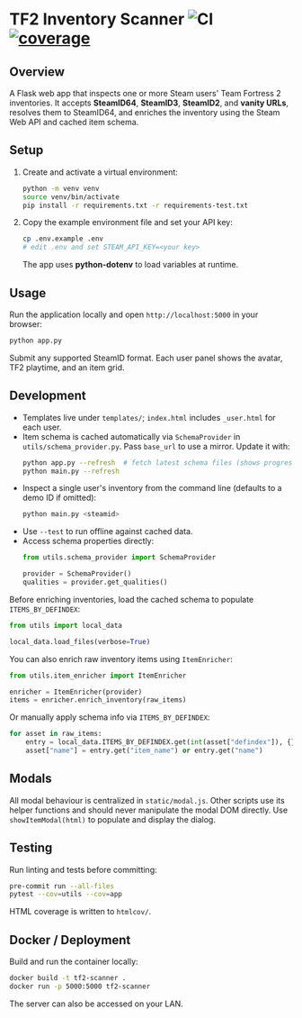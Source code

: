 # TF2 Inventory Scanner ![CI](https://github.com/dankrr/tf2-inventory-scanner/actions/workflows/ci.yml/badge.svg) [![coverage](https://codecov.io/gh/dankrr/tf2-inventory-scanner/branch/main/graph/badge.svg)](https://codecov.io/gh/dankrr/tf2-inventory-scanner)

## Overview

A Flask web app that inspects one or more Steam users' Team Fortress 2 inventories. It accepts **SteamID64**, **SteamID3**, **SteamID2**, and **vanity URLs**, resolves them to SteamID64, and enriches the inventory using the Steam Web API and cached item schema.

## Setup

1. Create and activate a virtual environment:
   ```bash
   python -m venv venv
   source venv/bin/activate
   pip install -r requirements.txt -r requirements-test.txt
   ```
2. Copy the example environment file and set your API key:
   ```bash
   cp .env.example .env
   # edit .env and set STEAM_API_KEY=<your key>
   ```
   The app uses **python-dotenv** to load variables at runtime.

## Usage

Run the application locally and open `http://localhost:5000` in your browser:
```bash
python app.py
```
Submit any supported SteamID format. Each user panel shows the avatar, TF2 playtime, and an item grid.

## Development

- Templates live under `templates/`; `index.html` includes `_user.html` for each user.
- Item schema is cached automatically via `SchemaProvider` in
  `utils/schema_provider.py`. Pass `base_url` to use a mirror. Update it with:
  ```bash
  python app.py --refresh  # fetch latest schema files (shows progress)
  python main.py --refresh
  ```
- Inspect a single user's inventory from the command line (defaults to a demo
  ID if omitted):
  ```bash
  python main.py <steamid>
  ```
- Use `--test` to run offline against cached data.
- Access schema properties directly:
  ```python
  from utils.schema_provider import SchemaProvider

  provider = SchemaProvider()
  qualities = provider.get_qualities()
  ```
Before enriching inventories, load the cached schema to populate
`ITEMS_BY_DEFINDEX`:
```python
from utils import local_data

local_data.load_files(verbose=True)
```
You can also enrich raw inventory items using `ItemEnricher`:
```python
from utils.item_enricher import ItemEnricher

enricher = ItemEnricher(provider)
items = enricher.enrich_inventory(raw_items)
```
Or manually apply schema info via `ITEMS_BY_DEFINDEX`:
```python
for asset in raw_items:
    entry = local_data.ITEMS_BY_DEFINDEX.get(int(asset["defindex"]), {})
    asset["name"] = entry.get("item_name") or entry.get("name")
```

## Modals

All modal behaviour is centralized in `static/modal.js`. Other scripts use
its helper functions and should never manipulate the modal DOM directly.
Use `showItemModal(html)` to populate and display the dialog.

## Testing

Run linting and tests before committing:
```bash
pre-commit run --all-files
pytest --cov=utils --cov=app
```
HTML coverage is written to `htmlcov/`.

## Docker / Deployment

Build and run the container locally:
```bash
docker build -t tf2-scanner .
docker run -p 5000:5000 tf2-scanner
```
The server can also be accessed on your LAN.
